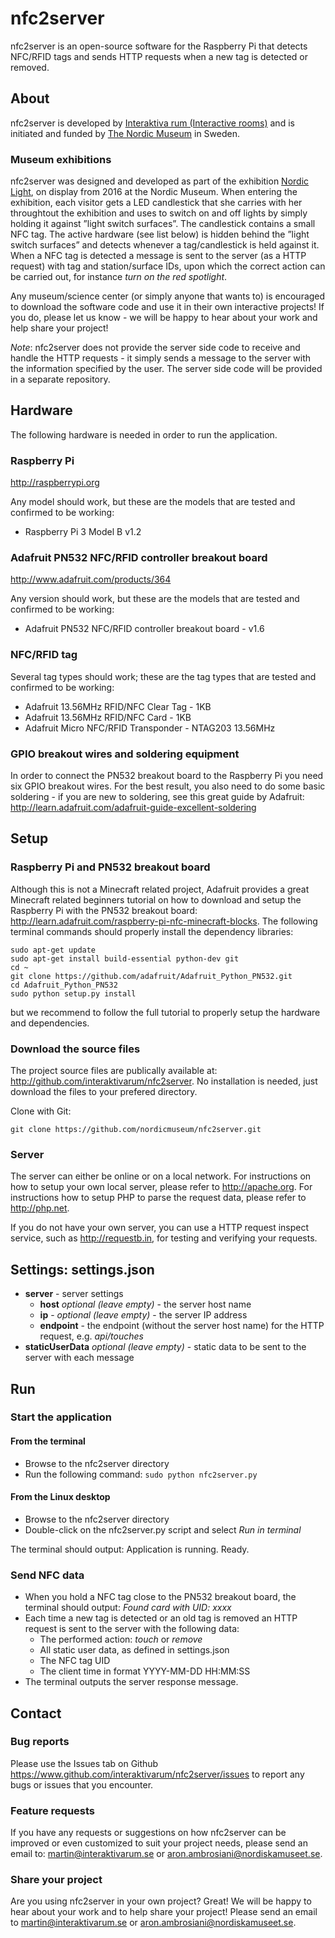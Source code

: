 # nfc2server

nfc2server is an open-source software for the Raspberry Pi that detects NFC/RFID tags and sends HTTP requests when a new tag is detected or removed.

## About
nfc2server is developed by [Interaktiva rum (Interactive rooms)](http://www.interaktivarum.se/en) and is initiated and funded by [The Nordic Museum](http://www.nordiskamuseet.se/en) in Sweden.

### Museum exhibitions
nfc2server was designed and developed as part of the exhibition [Nordic Light](http://www.nordiskamuseet.se/en/utstallningar/nordic-light), on display from 2016 at the Nordic Museum.
When entering the exhibition, each visitor gets a LED candlestick that she carries with her throughtout the exhibition and uses to switch on and off lights by simply holding it against ”light switch surfaces”.
The candlestick contains a small NFC tag.
The active hardware (see list below) is hidden behind the ”light switch surfaces” and detects whenever a tag/candlestick is held against it.
When a NFC tag is detected a message is sent to the server (as a HTTP request) with tag and station/surface IDs, upon which the correct action can be carried out, for instance *turn on the red spotlight*.

Any museum/science center (or simply anyone that wants to) is encouraged to download the software code and use it in their own interactive projects! If you do, please let us know - we will be happy to hear about your work and help share your project!

*Note*: nfc2server does not provide the server side code to receive and handle the HTTP requests - it simply sends a message to the server with the information specified by the user. The server side code will be provided in a separate repository.

## Hardware

The following hardware is needed in order to run the application.

### Raspberry Pi
http://raspberrypi.org

Any model should work, but these are the models that are tested and confirmed to be working:
* Raspberry Pi 3 Model B v1.2

### Adafruit PN532 NFC/RFID controller breakout board
http://www.adafruit.com/products/364

Any version should work, but these are the models that are tested and confirmed to be working:
* Adafruit PN532 NFC/RFID controller breakout board - v1.6

### NFC/RFID tag
Several tag types should work; these are the tag types that are tested and confirmed to be working:
* Adafruit 13.56MHz RFID/NFC Clear Tag - 1KB
* Adafruit 13.56MHz RFID/NFC Card - 1KB
* Adafruit Micro NFC/RFID Transponder - NTAG203 13.56MHz

### GPIO breakout wires and soldering equipment
In order to connect the PN532 breakout board to the Raspberry Pi you need six GPIO breakout wires.
For the best result, you also need to do some basic soldering - if you are new to soldering, see this great guide by Adafruit: http://learn.adafruit.com/adafruit-guide-excellent-soldering

## Setup

### Raspberry Pi and PN532 breakout board
Although this is not a Minecraft related project, Adafruit provides a great Minecraft related beginners tutorial on how to download and setup the Raspberry Pi with the PN532 breakout board: http://learn.adafruit.com/raspberry-pi-nfc-minecraft-blocks. 
The following terminal commands should properly install the dependency libraries:
```
sudo apt-get update
sudo apt-get install build-essential python-dev git
cd ~
git clone https://github.com/adafruit/Adafruit_Python_PN532.git
cd Adafruit_Python_PN532
sudo python setup.py install
``` 
but we recommend to follow the full tutorial to properly setup the hardware and dependencies.

### Download the source files
The project source files are publically available at: http://github.com/interaktivarum/nfc2server. No installation is needed, just download the files to your prefered directory.

Clone with Git:
```
git clone https://github.com/nordicmuseum/nfc2server.git
``` 

### Server
The server can either be online or on a local network. For instructions on how to setup your own local server, please refer to http://apache.org. 
For instructions how to setup PHP to parse the request data, please refer to http://php.net.

If you do not have your own server, you can use a HTTP request inspect service, such as http://requestb.in, for testing and verifying your requests.

## Settings: settings.json

* **server** - server settings
	* **host** *optional (leave empty)* - the server host name
	* **ip** - *optional (leave empty)* - the server IP address
	* **endpoint** - the endpoint (without the server host name) for the HTTP request, e.g. *api/touches*
* **staticUserData** *optional (leave empty)* - static data to be sent to the server with each message

## Run

### Start the application
#### From the terminal
* Browse to the nfc2server directory 
* Run the following command: ``` sudo python nfc2server.py ```

#### From the Linux desktop
* Browse to the nfc2server directory
* Double-click on the nfc2server.py script and select *Run in terminal*

The terminal should output: Application is running. Ready.

### Send NFC data
* When you hold a NFC tag close to the PN532 breakout board, the terminal should output: *Found card with UID: xxxx*
* Each time a new tag is detected or an old tag is removed an HTTP request is sent to the server with the following data: 
	* The performed action: *touch* or *remove*
	* All static user data, as defined in settings.json
	* The NFC tag UID
	* The client time in format YYYY-MM-DD HH:MM:SS
* The terminal outputs the server response message.

## Contact

### Bug reports
Please use the Issues tab on Github https://www.github.com/interaktivarum/nfc2server/issues to report any bugs or issues that you encounter.

### Feature requests
If you have any requests or suggestions on how nfc2server can be improved or even customized to suit your project needs, please send an email to: martin@interaktivarum.se or aron.ambrosiani@nordiskamuseet.se.

### Share your project
Are you using nfc2server in your own project? Great! We will be happy to hear about your work and to help share your project!
Please send an email to martin@interaktivarum.se or aron.ambrosiani@nordiskamuseet.se.

